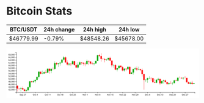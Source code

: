 # Bitcoin Stats

BTC/USDT|24h change|24h high|24h low|
|---|---|---|---|
|$46779.99|-0.79%|$48548.26|$45678.00|

<img src="./chart.svg">
